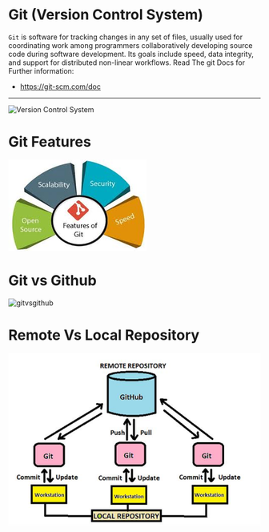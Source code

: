 # Git (Version Control System)

`Git` is software for tracking changes in any set of files, usually used for coordinating work among programmers collaboratively developing source code during software development. Its goals include speed, data integrity, and support for distributed non-linear workflows.
Read The git Docs for Further information:

- https://git-scm.com/doc

---

![Version Control System](/git.png)

# Git Features

![features](./GitBasics/gitbenefits.jpg)

# Git vs Github

![gitvsgithub](/gitvsgithubpng.png)

# Remote Vs Local Repository

![gitvsgithub](/GitBasics/gitandgithubrepo.png)
